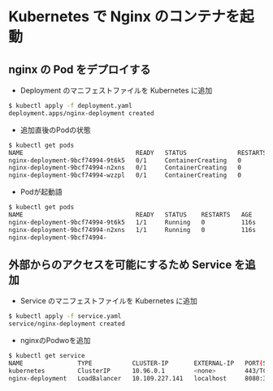 # Kubernetes で Nginx のコンテナを起動

## nginx の Pod をデプロイする

- Deployment のマニフェストファイルを Kubernetes に追加
  
```sh
$ kubectl apply -f deployment.yaml
deployment.apps/nginx-deployment created
```

- 追加直後のPodの状態
  
```sh
$ kubectl get pods
NAME                               READY   STATUS              RESTARTS   AGE
nginx-deployment-9bcf74994-9t6k5   0/1     ContainerCreating   0          23s
nginx-deployment-9bcf74994-n2xns   0/1     ContainerCreating   0          23s
nginx-deployment-9bcf74994-wzzpl   0/1     ContainerCreating   0          23s
```

- Podが起動語
  
```sh
$ kubectl get pods
NAME                               READY   STATUS    RESTARTS   AGE
nginx-deployment-9bcf74994-9t6k5   1/1     Running   0          116s
nginx-deployment-9bcf74994-n2xns   1/1     Running   0          116s
nginx-deployment-9bcf74994-
```

## 外部からのアクセスを可能にするため Service を追加

- Service のマニフェストファイルを Kubernetes に追加

```sh
$ kubectl apply -f service.yaml
service/nginx-deployment created
```

- nginxのPodwoを追加

```sh
$ kubectl get service
NAME               TYPE           CLUSTER-IP       EXTERNAL-IP   PORT(S)          AGE
kubernetes         ClusterIP      10.96.0.1        <none>        443/TCP          45m
nginx-deployment   LoadBalancer   10.109.227.141   localhost     8080:32561/TCP   23s
```



